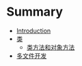 # Summary

* [Introduction](README.md)
* [类](chapter1.md)
   * [类方法和对象方法](类方法和对象方法.md)
* [多文件开发](多文件.md)

